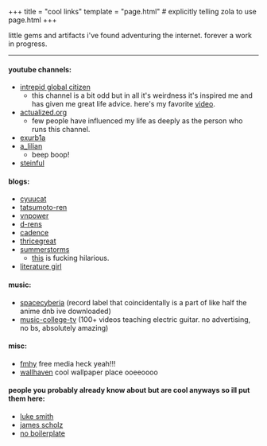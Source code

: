 +++
title = "cool links"
template = "page.html" # explicitly telling zola to use page.html
+++

little gems and artifacts i've found adventuring the internet. forever a work in progress.

---


#### youtube channels: 

- [intrepid global citizen](https://www.youtube.com/@IntrepidGlobalCitizen/videos)
    - this channel is a bit odd but in all it's weirdness it's inspired me and has given me great life advice. here's my favorite [video](https://www.youtube.com/watch?v=C9QlpTrBD3w). 
- [actualized.org](https://www.youtube.com/channel/UCgeicB5AuF3MyyUto0-M5Lw) 
    - few people have influenced my life as deeply as the person who runs this channel. 
- [exurb1a](https://www.youtube.com/exurb1a)
- [a_lilian](https://www.youtube.com/@a_lilian)
    - beep boop!
- [steinful](https://www.youtube.com/@steinful)


#### blogs:

- [cyuucat](https://cyuucat.moe/index.html)
- [tatsumoto-ren](https://tatsumoto-ren.github.io/blog/table-of-contents.html)
- [vnpower](https://loang.net/~vnpower/)
- [d-rens](https://d-rens.xyz/)
- [cadence](https://cadence.moe/)
- [thricegreat](https://thricegreat.neocities.org)
- [summerstorms](https://summerstorms.me/)
    - [this](https://summerstorms.me/Scraps/Pompeii) is fucking hilarious. 
- [literature girl](https://literaturegirl.neocities.org/)

#### music:
- [spacecyberia](https://svpacyberia.com/) (record label that coincidentally is a part of like half the anime dnb ive downloaded)
- [music-college-tv](https://www.youtube.com/watch?v=GzQtr5-ckvo&list=PLImrzCNnL5PmV3z0u0Xlh3h5-infDQsmr) (100+ videos teaching electric guitar. no advertising, no bs, absolutely amazing)

#### misc:
- [fmhy](https://fmhy.net/) free media heck yeah!!!
- [wallhaven](https://wallhaven.cc) cool wallpaper place ooeeoooo

#### people you probably already know about but are cool anyways so ill put them here:
- [luke smith](https://lukesmith.xyz)
- [james scholz](https://www.youtube.com/@jvscholz)
- [no boilerplate](https://www.youtube.com/@NoBoilerplate)



